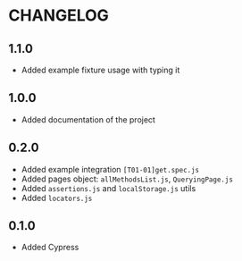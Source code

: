 # CHANGELOG

## 1.1.0

- Added example fixture usage with typing it

## 1.0.0

- Added documentation of the project

## 0.2.0

- Added example integration `[T01-01]get.spec.js`
- Added pages object: `allMethodsList.js`, `QueryingPage.js`
- Added `assertions.js` and `localStorage.js` utils
- Added `locators.js`

## 0.1.0

- Added Cypress
